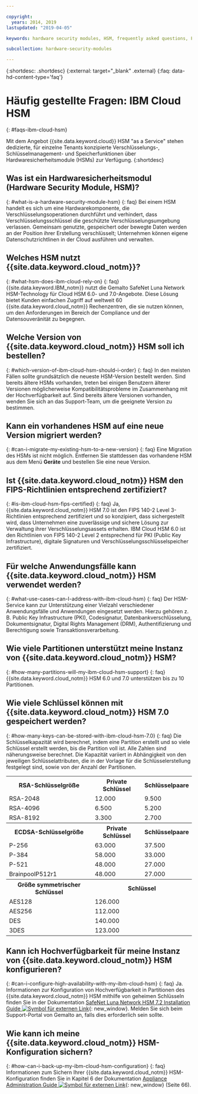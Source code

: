```yaml
---

copyright:
  years: 2014, 2019
lastupdated: "2019-04-05"

keywords: hardware security modules, HSM, frequently asked questions, FAQs, cryptographic, symmetrical, keys, secrets

subcollection: hardware-security-modules

---
```


{:shortdesc: .shortdesc}
{:external: target="_blank" .external}
{:faq: data-hd-content-type='faq'}

# Häufig gestellte Fragen: IBM Cloud HSM
{: #faqs-ibm-cloud-hsm}

Mit dem Angebot {{site.data.keyword.cloud}} HSM "as a Service" stehen dedizierte, für einzelne Tenants konzipierte Verschlüsselungs-, Schlüsselmanagement- und Speicherfunktionen über Hardwaresicherheitsmodule (HSMs) zur Verfügung.
{:shortdesc}

## Was ist ein Hardwaresicherheitsmodul (Hardware Security Module, HSM)?
{: #what-is-a-hardware-security-module-hsm}
{: faq}
Bei einem HSM handelt es sich um eine Hardwarekomponente, die Verschlüsselungsoperationen durchführt und verhindert, dass Verschlüsselungsschlüssel die geschützte Verschlüsselungsumgebung verlassen. Gemeinsam genutzte, gespeichert oder bewegte Daten werden an der Position ihrer Erstellung verschlüsselt; Unternehmen können eigene Datenschutzrichtlinen in der Cloud ausführen und verwalten.

## Welches HSM nutzt {{site.data.keyword.cloud_notm}}?
{: #what-hsm-does-ibm-cloud-rely-on}
{: faq}
{{site.data.keyword.IBM_notm}} nutzt die Gemalto SafeNet Luna Network HSM-Technology für Cloud HSM 6.0- und 7.0-Angebote. Diese Lösung bietet Kunden einfachen Zugriff auf weltweit 60 {{site.data.keyword.cloud_notm}} Rechenzentren, die sie nutzen können, um den Anforderungen im Bereich der Compliance und der Datensouveränität zu begegnen.

## Welche Version von {{site.data.keyword.cloud_notm}} HSM soll ich bestellen?
{: #which-version-of-ibm-cloud-hsm-should-i-order}
{: faq}
In den meisten Fällen sollte grundsätzlich die neueste HSM-Version bestellt werden. Sind bereits ältere HSMs vorhanden, treten bei einigen Benutzern älterer Versionen möglicherweise Kompatibilitätsprobleme im Zusammenhang mit der Hochverfügbarkeit auf. Sind bereits ältere Versionen vorhanden, wenden Sie sich an das Support-Team, um die geeignete Version zu bestimmen.

## Kann ein vorhandenes HSM auf eine neue Version migriert werden?
{: #can-i-migrate-my-existing-hsm-to-a-new-version}
{: faq}
Eine Migration des HSMs ist nicht möglich. Entfernen Sie stattdessen das vorhandene HSM aus dem Menü **Geräte** und bestellen Sie eine neue Version.

## Ist {{site.data.keyword.cloud_notm}} HSM den FIPS-Richtlinien entsprechend zertifiziert?
{: #is-ibm-cloud-hsm-fips-certified}
{: faq}
Ja, {{site.data.keyword.cloud_notm}} HSM 7.0 ist den FIPS 140-2 Level 3-Richtlinien entsprechend zertifiziert und so konzipiert, dass sichergestellt wird, dass Unternehmen eine zuverlässige und sichere Lösung zur Verwaltung ihrer Verschlüsselungsassets erhalten. IBM Cloud HSM 6.0 ist den Richtlinien von FIPS 140-2 Level 2 entsprechend für PKI (Public Key Infrastructure), digitale Signaturen und Verschlüsselungsschlüsselspeicher zertifiziert.

## Für welche Anwendungsfälle kann {{site.data.keyword.cloud_notm}} HSM verwendet werden?
{: #what-use-cases-can-I-address-with-ibm-cloud-hsm}
{: faq}
Der HSM-Service kann zur Unterstützung einer Vielzahl verschiedener Anwendungsfälle und Anwendungen eingesetzt werden. Hierzu gehören z. B. Public Key Infrastructure (PKI), Codesignatur, Datenbankverschlüsselung, Dokumentsignatur, Digital Rights Management (DRM), Authentifizierung und Berechtigung sowie Transaktionsverarbeitung.

## Wie viele Partitionen unterstützt meine Instanz von {{site.data.keyword.cloud_notm}} HSM?
{: #how-many-partitions-will-my-ibm-cloud-hsm-support}
{: faq}
{{site.data.keyword.cloud_notm}} HSM 6.0 und 7.0 unterstützen bis zu 10 Partitionen.

## Wie viele Schlüssel können mit {{site.data.keyword.cloud_notm}} HSM 7.0 gespeichert werden?
{: #how-many-keys-can-be-stored-with-ibm-cloud-hsm-7.0}
{: faq}
Die Schlüsselkapazität wird berechnet, indem eine Partition erstellt und so viele Schlüssel erstellt werden, bis die Partition voll ist.
Alle Zahlen sind näherungsweise berechnet. Die Kapazität variiert in Abhängigkeit von den jeweiligen Schlüsselattributen, die in der Vorlage für die Schlüsselerstellung festgelegt sind, sowie von der Anzahl der Partitionen.
<table>
<th>RSA-Schlüsselgröße
</th>
<th>Private Schlüssel</th>
<th>Schlüsselpaare</th>
<tr><td>RSA-2048</td>
<td>12.000</td>
<td>9.500</td></tr>
<tr><td>RSA-4096</td>
<td>6.500</td>
<td>5.200</td></tr>
<tr><td>RSA-8192</td>
<td>3.300</td>
<td>2.700</td></tr>

<th>ECDSA-Schlüsselgröße
</th>
<th>Private Schlüssel</th>
<th>Schlüsselpaare</th>
<tr><td>P-256</td>
<td>63.000</td>
<td>37.500</td></tr>
<tr><td>P-384</td>
<td>58.000</td>
<td>33.000</td></tr>
<tr><td>P-521</td>
<td>48.000</td>
<td>27.000</td></tr>
<tr><td>BrainpoolP512r1</td>
<td>48.000</td>
<td>27.000</td></tr>

<th>Größe symmetrischer Schlüssel
</th>
<th colspan="2">Schlüssel</th>

<tr><td>AES128</td>
<td colspan="2">126.000</td>
</tr>
<tr><td>AES256</td>
<td colspan="2">112.000</td>
</tr>
<tr><td>DES</td>
<td colspan="2">140.000</td>

</tr>
<tr><td>3DES</td>
<td colspan="2">123.000</td>
</tr>
</table>

## Kann ich Hochverfügbarkeit für meine Instanz von {{site.data.keyword.cloud_notm}} HSM konfigurieren?
{: #can-i-configure-high-availability-with-my-ibm-cloud-hsm}
{: faq}
Ja. Informationen zur Konfiguration von Hochverfügbarkeit in Partitionen des {{site.data.keyword.cloud_notm}} HSM mithilfe von geheimen Schlüsseln finden Sie in der Dokumentation [SafeNet Luna Network HSM 7.2 Installation Guide ![Symbol für externen Link](../../icons/launch-glyph.svg "Symbol für externen Link")](https://supportportal.gemalto.com/csm?id=kb_article_view&sys_kb_id=19a81c8bdb9a1fc8d298728dae96197d&sysparm_article=KB0017573){: new_window}. Melden Sie sich beim Support-Portal von Gemalto an, falls dies erforderlich sein sollte.

## Wie kann ich meine {{site.data.keyword.cloud_notm}} HSM-Konfiguration sichern?
{: #how-can-i-back-up-my-ibm-cloud-hsm-configuration}
{: faq}
Informationen zum Sichern Ihrer {{site.data.keyword.cloud_notm}} HSM-Konfiguration finden Sie in Kapitel 6 der Dokumentation [Appliance Administration Guide ![Symbol für externen Link](../../icons/launch-glyph.svg "Symbol für externen Link")](ftp://public.dhe.ibm.com/cloud/bluemix/hsm/Appliance_Administration_Guide_72.pdf){: new_window} (Seite 66).
